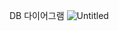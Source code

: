 DB 다이어그램
![Untitled](https://prod-files-secure.s3.us-west-2.amazonaws.com/71100b76-33eb-430f-b671-1ad6861a465c/4e411cfa-92cf-4d50-82af-bf130a1bac84/Untitled.png)
